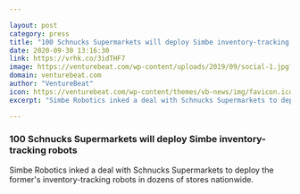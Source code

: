 ```yaml
---

layout: post
category: press
title: "100 Schnucks Supermarkets will deploy Simbe inventory-tracking robots"
date: 2020-09-30 13:16:30
link: https://vrhk.co/3idTHF7
image: https://venturebeat.com/wp-content/uploads/2019/09/social-1.jpg?w=1200&strip=all
domain: venturebeat.com
author: "VentureBeat"
icon: https://venturebeat.com/wp-content/themes/vb-news/img/favicon.ico
excerpt: "Simbe Robotics inked a deal with Schnucks Supermarkets to deploy the former's inventory-tracking robots in dozens of stores nationwide."

---
```


### 100 Schnucks Supermarkets will deploy Simbe inventory-tracking robots

Simbe Robotics inked a deal with Schnucks Supermarkets to deploy the former's inventory-tracking robots in dozens of stores nationwide.